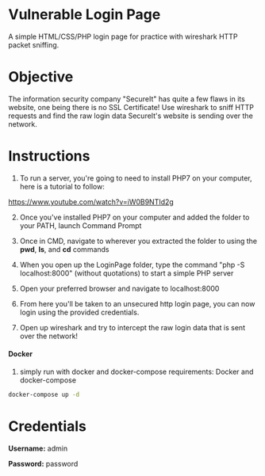 # Vulnerable Login Page
A simple HTML/CSS/PHP login page for practice with wireshark HTTP packet sniffing.

# Objective
The information security company "SecureIt" has quite a few flaws in its website, one being there is no SSL Certificate! Use wireshark to sniff HTTP requests and find the raw login data SecureIt's website is sending over the network.

# Instructions
1. To run a server, you're going to need to install PHP7 on your computer, here is a tutorial to follow:

https://www.youtube.com/watch?v=iW0B9NTId2g

2. Once you've installed PHP7 on your computer and added the folder to your PATH, launch Command Prompt

3. Once in CMD, navigate to wherever you extracted the folder to using the <b>pwd</b>, <b>ls</b>, and <b>cd</b> commands

4. When you open up the LoginPage folder, type the command "php -S localhost:8000" (without quotations)
to start a simple PHP server

5. Open your preferred browser and navigate to localhost:8000

6. From here you'll be taken to an unsecured http login page, you can now login using the provided credentials.

7. Open up wireshark and try to intercept the raw login data that is sent over the network!

#### Docker
1. simply run with docker and docker-compose
requirements: Docker and docker-compose 

```bash
docker-compose up -d
```
# Credentials
<b>Username:</b> admin

<b>Password:</b> password
